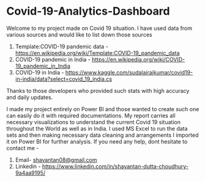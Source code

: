 # Covid-19-Analytics-Dashboard
Welcome to my project made on Covid 19 situation. I have used data from various sources and would like to list down those sources
1. Template:COVID-19 pandemic data - https://en.wikipedia.org/wiki/Template:COVID-19_pandemic_data
2. COVID-19 pandemic in India - https://en.wikipedia.org/wiki/COVID-19_pandemic_in_India
3. COVID-19 in India - https://www.kaggle.com/sudalairajkumar/covid19-in-india/data?select=covid_19_india.cs

Thanks to those developers who provided such stats with high accuracy and daily updates.
 
I made my project entirely on Power BI and those wanted to create such one can easily do it with required documentations. My report carries all necessary visualizations to understand the current Covid 19 situation throughout the World as well as in India. I used MS Excel to run the data sets and then making necessary data cleaning and arrangements I imported it on Power BI for further analysis. If you need any help, dont hesitate to contact me - 
1. Email- shayantan08@gmail.com
2. Linkedin - https://www.linkedin.com/in/shayantan-dutta-choudhury-9a4aa9195/
